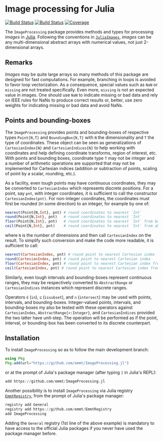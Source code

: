 # Image processing for Julia

[![Build Status](https://github.com/emmt/ImageProcessing.jl/actions/workflows/CI.yml/badge.svg?branch=main)](https://github.com/emmt/ImageProcessing.jl/actions/workflows/CI.yml?query=branch%3Amain) [![Build Status](https://ci.appveyor.com/api/projects/status/github/emmt/ImageProcessing.jl?svg=true)](https://ci.appveyor.com/project/emmt/ImageProcessing-jl) [![Coverage](https://codecov.io/gh/emmt/ImageProcessing.jl/branch/main/graph/badge.svg)](https://codecov.io/gh/emmt/ImageProcessing.jl)

The `ImageProcessing` package provides methods and types for processing *images* in
[Julia](https://julialang.org/). Following the conventions in
[`JuliaImages`](https://juliaimages.org), *images* can be any multi-dimensional abstract
arrays with numerical values, not just 2-dimensional arrays.

## Remarks

*Images* may be quite large arrays so many methods of this package are designed for fast
computations. For example, branching in loops is avoided to favor loop vectorization. As a
consequence, special values such as `NaN` or `missing` are not treated specifically. Even
more, `missing` is not an expected value in images. One should use `NaN` to indicate
missing or bad data and rely on IEEE rules for NaNs to produce correct results or, better,
use zero weights for indicating missing or bad data and avoid NaNs.

## Points and bounding-boxes

The `ImageProcessing` provides points and bounding-boxes of respective types `Point{N,T}`
and `BoundingBox{N,T}` with `N` the dimensionality and `T` the type of coordinates. These
object can be seen as generalizations of `CartesianIndex{N}` and `CartesianIndices{N}` to
help working with coordinates and help defining coordinate transforms, region of interest,
etc. With points and bounding boxes, coordinate type `T` may not be integer and a number
of arithmetic operations are supported that may not be implemented for Cartesian indices
(addition or subtraction of points, scaling of point by a scalar, rounding, etc.).

As a facility, even tough points may have continuous coordinates, they may be converted to
`CartesianIndex` which represents discrete positions. For a point, say `pnt`, with integer
coordinates, it is sufficient to call the constructor `CartesianIndex(pnt)`. For
non-integer coordinates, the coordinates must first be rounded (in some direction) to an
integer, for example by one of:

``` julia
nearest(Point{N,Int}, pnt) # round coordinates to nearest `Int`
round(Point{N,Int}, pnt)   # round coordinates to nearest `Int`
floor(Point{N,Int}, pnt)   # round coordinates to nearest `Int` from below
ceil(Point{N,Int}, pnt)    # round coordinates to nearest `Int` from above
```

where `N` is the number of dimensions and then call `CartesianIndex` on the result. To
simplify such conversion and make the code more readable, it is sufficient to call:

``` julia
nearest(CartesianIndex, pnt) # round point to nearest Cartesian index
round(CartesianIndex, pnt) # round point to nearest Cartesian index
floor(CartesianIndex, pnt) # round point to nearest Cartesian index from below
ceil(CartesianIndex, pnt) # round point to nearest Cartesian index from above
```

Similarly, even tough intervals and bounding-boxes represent continuous ranges, they may
be respectively converted to `AbstractRange` or `CartesianIndices` instances which
represent discrete ranges.

Operators `∈` (`in`), `⊆` (`issubset`), and `∩` (`intersect`) may be used with points,
intervals, and bounding-boxes. Integer-valued points, intervals, and bounding-boxes my
also be tested with these operators against `CartesianIndex`, `AbstractRange{<:Integer}`,
and `CartesianIndices` provided the two latter have unit-step. The operation will be
performed as if the point, interval, or bounding-box has been converted to its discrete
counterpart.

## Installation

To install `ImageProcessing` so as to follow the main development branch:

``` julia
using Pkg
Pkg.add(url="https://github.com/emmt/ImageProcessing.jl")
```

or at the prompt of Julia's package manager (after typing `]` in Julia's REPL):

``` julia
add https://github.com/emmt/ImageProcessing.jl
```

Another possibility is to install `ImageProcessing` via Julia registry
[`EmmtRegistry`](https://github.com/emmt/EmmtRegistry), from the prompt of Julia's package
manager:

```julia
registry add General
registry add https://github.com/emmt/EmmtRegistry
add ImageProcessing
```

Adding the `General` registry (1st line of the above example) is mandatory to have access
to the official Julia packages if you never have used the package manager before.
